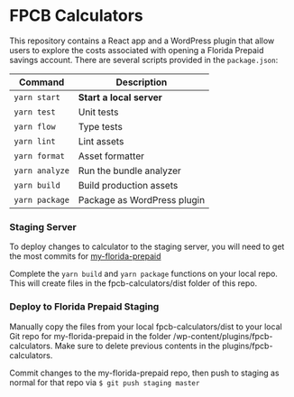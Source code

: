 # FPCB Calculators

This repository contains a React app and a WordPress plugin that allow users to explore the costs associated with opening a Florida Prepaid savings account. There are several scripts provided in the `package.json`:

| Command        | Description                 |
| -------------- | --------------------------- |
| `yarn start`   | **Start a local server**    |
| `yarn test`    | Unit tests                  |
| `yarn flow`    | Type tests                  |
| `yarn lint`    | Lint assets                 |
| `yarn format`  | Asset formatter             |
| `yarn analyze` | Run the bundle analyzer     |
| `yarn build`   | Build production assets     |
| `yarn package` | Package as WordPress plugin |

### Staging Server

To deploy changes to calculator to the staging server, you will need to get the most commits for [my-florida-prepaid](https://github.com/sjpdigital/my-florida-prepaid)

Complete the `yarn build` and `yarn package` functions on your local repo. This will create files in the fpcb-calculators⁩/dist folder of this repo.

### Deploy to Florida Prepaid Staging

Manually copy the files from your local fpcb-calculators⁩/dist to your local Git repo for my-florida-prepaid in the folder /wp-content⁩/plugins⁩/fpcb-calculators⁩. Make sure to delete previous contents in the plugins/fpcb-calculators.

Commit changes to the my-florida-prepaid repo, then push to staging as normal for that repo via
`$ git push staging master`
